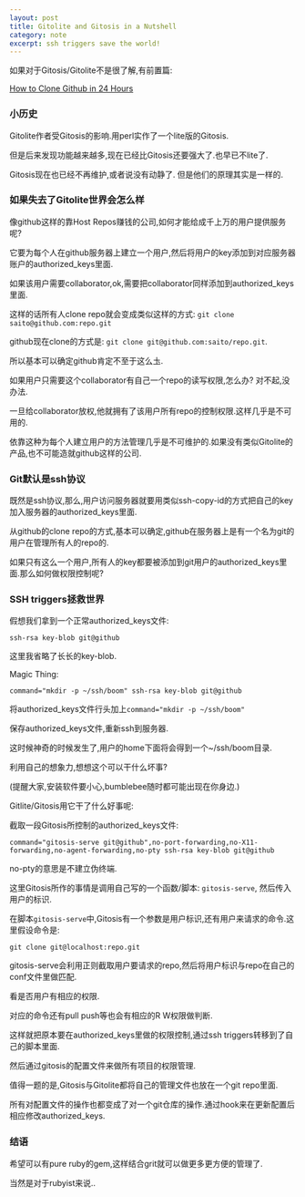```yaml
---
layout: post
title: Gitolite and Gitosis in a Nutshell
category: note
excerpt: ssh triggers save the world!
---
```


如果对于Gitosis/Gitolite不是很了解,有前置篇:

[How to Clone Github in 24 Hours](http://saito.im/note/How-to-Clone-Github-in-24-Hours/)

### 小历史

Gitolite作者受Gitosis的影响.用perl实作了一个lite版的Gitosis.

但是后来发现功能越来越多,现在已经比Gitosis还要强大了.也早已不lite了.

Gitosis现在也已经不再维护,或者说没有动静了. 但是他们的原理其实是一样的.

### 如果失去了Gitolite世界会怎么样

像github这样的靠Host Repos赚钱的公司,如何才能给成千上万的用户提供服务呢?

它要为每个人在github服务器上建立一个用户,然后将用户的key添加到对应服务器账户的authorized_keys里面.

如果该用户需要collaborator,ok,需要把collaborator同样添加到authorized_keys里面.

这样的话所有人clone repo就会变成类似这样的方式: `git clone saito@github.com:repo.git`

github现在clone的方式是: `git clone git@github.com:saito/repo.git`.

所以基本可以确定github肯定不至于这么圡.

如果用户只需要这个collaborator有自己一个repo的读写权限,怎么办? 对不起,没办法.

一旦给collaborator放权,他就拥有了该用户所有repo的控制权限.这样几乎是不可用的.

依靠这种为每个人建立用户的方法管理几乎是不可维护的.如果没有类似Gitolite的产品,也不可能造就github这样的公司.

### Git默认是ssh协议

既然是ssh协议,那么,用户访问服务器就要用类似ssh-copy-id的方式把自己的key加入服务器的authorized_keys里面.

从github的clone repo的方式,基本可以确定,github在服务器上是有一个名为git的用户在管理所有人的repo的.

如果只有这么一个用户,所有人的key都要被添加到git用户的authorized_keys里面.那么如何做权限控制呢?

### SSH triggers拯救世界

假想我们拿到一个正常authorized_keys文件:

`ssh-rsa key-blob git@github`

这里我省略了长长的key-blob.

Magic Thing:

`command="mkdir -p ~/ssh/boom" ssh-rsa key-blob git@github`

将authorized_keys文件行头加上`command="mkdir -p ~/ssh/boom"`

保存authorized_keys文件,重新ssh到服务器.

这时候神奇的时候发生了,用户的home下面将会得到一个~/ssh/boom目录.

利用自己的想象力,想想这个可以干什么坏事?

(提醒大家,安装软件要小心,bumblebee随时都可能出现在你身边.)

Gitlite/Gitosis用它干了什么好事呢:

截取一段Gitosis所控制的authorized_keys文件:

`command="gitosis-serve git@github",no-port-forwarding,no-X11-forwarding,no-agent-forwarding,no-pty ssh-rsa key-blob git@github`

no-pty的意思是不建立伪终端.

这里Gitosis所作的事情是调用自己写的一个函数/脚本: `gitosis-serve`, 然后传入用户的标识.

在脚本`gitosis-serve`中,Gitosis有一个参数是用户标识,还有用户来请求的命令.这里假设命令是:

`git clone git@localhost:repo.git`

gitosis-serve会利用正则截取用户要请求的repo,然后将用户标识与repo在自己的conf文件里做匹配.

看是否用户有相应的权限.

对应的命令还有pull push等也会有相应的R W权限做判断.

这样就把原本要在authorized_keys里做的权限控制,通过ssh triggers转移到了自己的脚本里面.

然后通过gitosis的配置文件来做所有项目的权限管理.

值得一题的是,Gitosis与Gitolite都将自己的管理文件也放在一个git repo里面.

所有对配置文件的操作也都变成了对一个git仓库的操作.通过hook来在更新配置后相应修改authorized_keys.

### 结语

希望可以有pure ruby的gem,这样结合grit就可以做更多更方便的管理了.

当然是对于rubyist来说..
